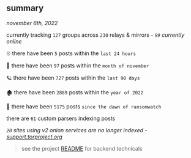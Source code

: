 
## summary
_november 6th, 2022_

currently tracking `127` groups across `230` relays & mirrors - _`99` currently online_

⏲ there have been `5` posts within the `last 24 hours`

🦈 there have been `97` posts within the `month of november`

🪐 there have been `727` posts within the `last 90 days`

🏚 there have been `2889` posts within the `year of 2022`

🦕 there have been `5175` posts `since the dawn of ransomwatch`

there are `61` custom parsers indexing posts

_`20` sites using v2 onion services are no longer indexed - [support.torproject.org](https://support.torproject.org/onionservices/v2-deprecation/)_

> see the project [README](https://github.com/joshhighet/ransomwatch#ransomwatch--) for backend technicals
